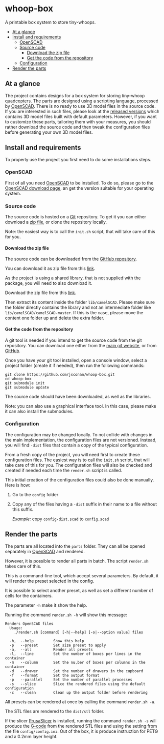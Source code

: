 # whoop-box

A printable box system to store tiny-whoops.

<!-- vscode-markdown-toc -->

-   [At a glance](#Ataglance)
-   [Install and requirements](#Installandrequirements)
    -   [OpenSCAD](#OpenSCAD)
    -   [Source code](#Sourcecode)
        -   [Download the zip file](#Downloadthezipfile)
        -   [Get the code from the repository](#Getthecodefromtherepository)
    -   [Configuration](#Configuration)
-   [Render the parts](#Rendertheparts)

<!-- vscode-markdown-toc-config
	numbering=false
	autoSave=true
	/vscode-markdown-toc-config -->
<!-- /vscode-markdown-toc -->

## <a name='Ataglance'></a>At a glance

The project contains designs for a box system for storing tiny-whoop quadcopters. The parts are designed using a scripting language, processed by [OpenSCAD](https://openscad.org/about.html). There is no ready to use 3D model files in the source code. If you are interested in such files, please look at the [released versions](https://github.com/jsconan/whoop-box/releases) which contains 3D model files built with default parameters. However, if you want to customize these parts, tailoring them with your measures, you should rather download the source code and then tweak the configuration files before generating your own 3D model files.

## <a name='Installandrequirements'></a>Install and requirements

To properly use the project you first need to do some installations steps.

### <a name='OpenSCAD'></a>OpenSCAD

First of all you need [OpenSCAD](https://openscad.org/) to be installed. To do so, please go to the [OpenSCAD download page](https://openscad.org/downloads.html), an get the version suitable for your operating system.

### <a name='Sourcecode'></a>Source code

The source code is hosted on a [Git](https://git-scm.com/) repository. To get it you can either download a [zip file](https://github.com/jsconan/whoop-box/archive/refs/heads/main.zip), or clone the repository locally.

Note: the easiest way is to call the `init.sh` script, that will take care of this for you.

#### <a name='Downloadthezipfile'></a>Download the zip file

The source code can be downloaded from the [GitHub repository](https://github.com/jsconan/whoop-box).

You can download it as zip file from this [link](https://github.com/jsconan/whoop-box/archive/refs/heads/main.zip).

As the project is using a shared library, that is not supplied with the package, you will need to also download it.

Download the zip file from this [link](https://github.com/jsconan/camelSCAD/archive/refs/heads/main.zip).

Then extract its content inside the folder `lib/camelSCAD`. Please make sure the folder directly contains the library and not an intermediate folder like `lib/camelSCAD/camelSCAD-master`. If this is the case, please move the content one folder up and delete the extra folder.

#### <a name='Getthecodefromtherepository'></a>Get the code from the repository

A git tool is needed if you intend to get the source code from the git repository. You can download one either from the [main git website](https://git-scm.com/downloads), or from [GitHub](https://docs.github.com/en/github-cli).

Once you have your git tool installed, open a console window, select a project folder (create it if needed), then run the following commands:

```
git clone https://github.com/jsconan/whoop-box.git
cd whoop-box
git submodule init
git submodule update
```

The source code should have been downloaded, as well as the libraries.

Note: you can also use a graphical interface tool. In this case, please make it can also install the submodules.

### <a name='Configuration'></a>Configuration

The configuration may be changed locally. To not collide with changes in the main implementation, the configuration files are not versioned. Instead, you will find `-dist` files that contain a copy of the typical configuration.

From a fresh copy of the project, you will need first to create these configuration files. The easiest way is to call the `init.sh` script, that will take care of this for you. The configuration files will also be checked and created if needed each time the `render.sh` script is called.

This initial creation of the configuration files could also be done manually. Here is how:

1. Go to the `config` folder
2. Copy any of the files having a `-dist` suffix in their name to a file without this suffix.

    _Example:_ copy `config-dist.scad` to `config.scad`

## <a name='Rendertheparts'></a>Render the parts

The parts are all located into the `parts` folder. They can all be opened separately in [OpenSCAD](https://openscad.org/) and rendered.

However, it is possible to render all parts in batch. The script `render.sh` takes care of this.

This is a command-line tool, which accept several parameters. By default, it will render the preset selected in the config.

It is possible to select another preset, as well as set a different number of cells for the containers.

The parameter `-h` make it show the help.

Running the command `render.sh -h` will show this message:

```
Renders OpenSCAD files
  Usage:
	./render.sh [command] [-h|--help] [-o|--option value] files

  -h,  --help         Show this help
  -p   --preset       Set size preset to apply
  -a,  --all          Render all presets
  -l,  --line         Set the number of boxes per lines in the container
  -m   --column       Set the nu,ber of boxes per columns in the container
  -d   --drawer       Set the number of drawers in the cupboard
  -f   --format       Set the output format
  -p   --parallel     Set the number of parallel processes
  -s   --slice        Slice the rendered files using the default configuration
  -c   --clean        Clean up the output folder before rendering
```

All presets can be rendered at once by calling the command `render.sh -a`.

The STL files are rendered to the `dist/stl` folder.

If the slicer [PrusaSlicer](https://github.com/prusa3d/PrusaSlicer) is installed, running the command `render.sh -s` will produce the [G-code](https://en.wikipedia.org/wiki/G-code) from the rendered STL files and using the setting from the file `config/config.ini`. Out of the box, it is produce instruction for PETG and a 0.2mm layer height.
